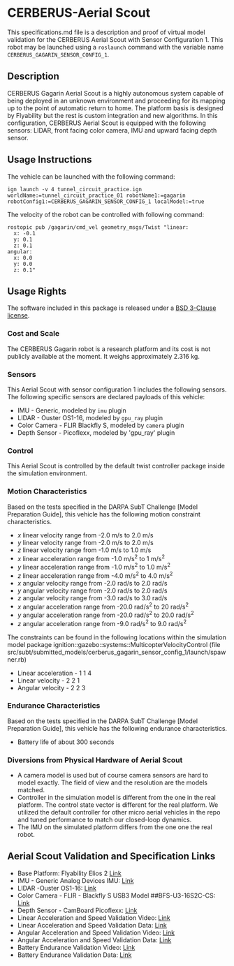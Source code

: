 <!-- This is a Markdown description of a robot model submitted for inclusion in the
DARPA Subterranean Challenge Technology Repository -->

# CERBERUS-Aerial Scout
This specifications.md file is a description and proof of virtual model validation for
the CERBERUS Aerial Scout with Sensor Configuration 1. This robot may be launched using a `roslaunch` command with the variable name `CERBERUS_GAGARIN_SENSOR_CONFIG_1`.

## Description
CERBERUS Gagarin Aerial Scout is a highly autonomous system capable of being deployed in an unknown environment and proceeding for its mapping up to the point of automatic return to home. The platform basis is designed by Flyability but the rest is custom integration and new algorithms.
In this configuration, CERBERUS Aerial Scout is equipped with the following sensors: 
LIDAR, front facing color camera, IMU and upward facing depth sensor.

## Usage Instructions
The vehicle can be launched with the following command:
```
ign launch -v 4 tunnel_circuit_practice.ign worldName:=tunnel_circuit_practice_01 robotName1:=gagarin robotConfig1:=CERBERUS_GAGARIN_SENSOR_CONFIG_1 localModel:=true
```
The velocity of the robot can be controlled with following command:
```
rostopic pub /gagarin/cmd_vel geometry_msgs/Twist "linear:
  x: -0.1
  y: 0.1
  z: 0.1
angular:
  x: 0.0
  y: 0.0
  z: 0.1"
```

## Usage Rights
The software included in this package is released under a [BSD 3-Clause license](LICENSE).


### Cost and Scale
The CERBERUS Gagarin robot is a research platform and its cost is not publicly available at the moment.
It weighs approximately 2.316 kg.

### Sensors
This Aerial Scout with sensor configuration 1 includes the following sensors. 
The following specific sensors are declared payloads of this vehicle:
* IMU - Generic, modeled by `imu` plugin
* LIDAR - Ouster OS1-16, modeled by `gpu_ray` plugin
* Color Camera - FLIR Blackfly S, modeled by `camera` plugin
* Depth Sensor - Picoflexx, modeled by 'gpu_ray' plugin

### Control
This Aerial Scout is controlled by the default twist controller package inside the simulation environment.

### Motion Characteristics
Based on the tests specified in the DARPA SubT Challenge [Model Preparation
Guide], this vehicle has the following motion constraint characteristics.
* _x_ linear velocity range from -2.0 m/s to 2.0 m/s
* _y_ linear velocity range from -2.0 m/s to 2.0 m/s
* _z_ linear velocity range from -1.0 m/s to 1.0 m/s
* _x_ linear acceleration range from -1.0 m/s<sup>2</sup> to 1 m/s<sup>2</sup>
* _y_ linear acceleration range from -1.0 m/s<sup>2</sup> to 1.0 m/s<sup>2</sup>
* _z_ linear acceleration range from -4.0 m/s<sup>2</sup> to 4.0 m/s<sup>2</sup>
* _x_ angular velocity range from -2.0 rad/s to 2.0 rad/s
* _y_ angular velocity range from -2.0 rad/s to 2.0 rad/s
* _z_ angular velocity range from -3.0 rad/s to 3.0 rad/s
* _x_ angular acceleration range from -20.0 rad/s<sup>2</sup> to 20 rad/s<sup>2</sup>
* _y_ angular acceleration range from -20.0 rad/s<sup>2</sup> to 20.0 rad/s<sup>2</sup>
* _z_ angular acceleration range from -9.0 rad/s<sup>2</sup> to 9.0 rad/s<sup>2</sup>

The constraints can be found in the following locations within the simulation model
package ignition::gazebo::systems::MulticopterVelocityControl (file src/subt/submitted_models/cerberus_gagarin_sensor_config_1/launch/spawner.rb)
* Linear acceleration - <maximumLinearAcceleration>1 1 4</maximumLinearAcceleration>
* Linear velocity - <maximumLinearVelocity>2 2 1</maximumLinearVelocity>
* Angular velocity - <maximumAngularVelocity>2 2 3</maximumAngularVelocity>

### Endurance Characteristics
Based on the tests specified in the DARPA SubT Challenge [Model Preparation
Guide], this vehicle has the following endurance characteristics.

* Battery life of about 300 seconds

### Diversions from Physical Hardware of Aerial Scout
* A camera model is used but of course camera sensors are hard to model exactly. 
The field of view and the resolution are the models matched.
* Controller in the simulation model is different from the one in the real platform. The control state vector is different for the real platform. We utilized the default controller for other micro aerial vehicles in the repo and tuned performance to match our closed-loop dynamics.
* The IMU on the simulated platform differs from the one one the real robot.

## <a name="validation_links"></a>Aerial Scout Validation and Specification Links
* Base Platform: Flyability Elios 2 [Link](https://www.flyability.com/elios-2)
* IMU - Generic Analog Devices IMU: [Link](https://www.analog.com/en/parametricsearch/11172#/)
* LIDAR -Ouster OS1-16: [Link](https://ouster.com/products/os1-lidar-sensor/)
* Color Camera - FLIR - Blackfly S USB3 Model ##BFS-U3-16S2C-CS: [Link](https://www.flir.com/products/blackfly-s-usb3?model=BFS-U3-16S2C-CS)
* Depth Sensor - CamBoard Picoflexx: [Link](https://pmdtec.com/picofamily/)
* Linear Acceleration and Speed Validation Video: [Link](https://youtu.be/GtoS-pPHVWM)
* Linear Acceleration and Speed Validation Data: [Link](https://drive.google.com/open?id=14V-pT-VASC975NN3iFFi9GCIuhRQ-Abo)
* Angular Acceleration and Speed Validation Video: [Link](https://youtu.be/yrCuiDCqyC4)
* Angular Acceleration and Speed Validation Data: [Link](https://drive.google.com/open?id=1fvhH8tl3zbtQOTJdGs-8LPccpg8fS7XP)
* Battery Endurance Validation Video: [Link](https://youtu.be/VKiZHleWNq4)
* Battery Endurance Validation Data: [Link](https://drive.google.com/open?id=12tBNsxiN895O99cq8roC0xSOMllQV-cG)